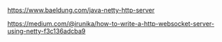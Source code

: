 https://www.baeldung.com/java-netty-http-server

https://medium.com/@irunika/how-to-write-a-http-websocket-server-using-netty-f3c136adcba9

